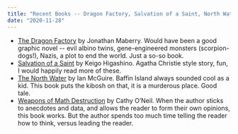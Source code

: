 ```yaml
---
title: "Recent Books -- Dragon Factory, Salvation of a Saint, North Water, Weapons of Math Destruction"
date: "2020-11-28"
---
```


- [The Dragon Factory](https://www.goodreads.com/book/show/6962671-the-dragon-factory) by Jonathan Maberry. Would have been a good graphic novel -- evil albino twins, gene-engineered monsters (scorpion-dogs!), Nazis, a plot to end the world. Just a so-so book.
- [Salvation of a Saint](https://www.goodreads.com/book/show/13506866-salvation-of-a-saint) by Keigo Higashino. Agatha Christie style story, fun, I would happily read more of these.
- [The North Water](https://www.goodreads.com/book/show/25666046) by Ian McGuire. Baffin Island always sounded cool as a kid. This book puts the kibosh on that, it is a murderous place. Good tale.
- [Weapons of Math Destruction](https://www.goodreads.com/book/show/28186015) by Cathy O’Neil. When the author sticks to anecdotes and data, and allows the reader to form their own opinions, this book works. But the author spends too much time telling the reader how to think, versus leading the reader.
